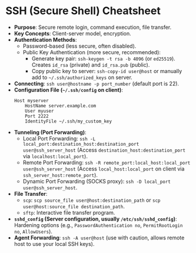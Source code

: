 # SSH (Secure Shell) Cheatsheet

*   **Purpose**: Secure remote login, command execution, file transfer.
*   **Key Concepts**: Client-server model, encryption.
*   **Authentication Methods**:
    *   Password-based (less secure, often disabled).
    *   Public Key Authentication (more secure, recommended):
        *   Generate key pair: `ssh-keygen -t rsa -b 4096` (or `ed25519`). Creates `id_rsa` (private) and `id_rsa.pub` (public).
        *   Copy public key to server: `ssh-copy-id user@host` or manually add to `~/.ssh/authorized_keys` on server.
*   **Connecting**: `ssh user@hostname -p port_number` (default port is 22).
*   **Configuration File (`~/.ssh/config` on client)**:
    ```
    Host myserver
        HostName server.example.com
        User myuser
        Port 2222
        IdentityFile ~/.ssh/my_custom_key
    ```
*   **Tunneling (Port Forwarding)**:
    *   Local Port Forwarding: `ssh -L local_port:destination_host:destination_port user@ssh_server_host` (Access `destination_host:destination_port` via `localhost:local_port`).
    *   Remote Port Forwarding: `ssh -R remote_port:local_host:local_port user@ssh_server_host` (Access `local_host:local_port` on client via `ssh_server_host:remote_port`).
    *   Dynamic Port Forwarding (SOCKS proxy): `ssh -D local_port user@ssh_server_host`.
*   **File Transfer**:
    *   `scp`: `scp source_file user@host:destination_path` or `scp user@host:source_file destination_path`.
    *   `sftp`: Interactive file transfer program.
*   **`sshd_config` (Server configuration, usually `/etc/ssh/sshd_config`)**: Hardening options (e.g., `PasswordAuthentication no`, `PermitRootLogin no`, `AllowUsers`).
*   **Agent Forwarding**: `ssh -A user@host` (use with caution, allows remote host to use your local SSH keys).
